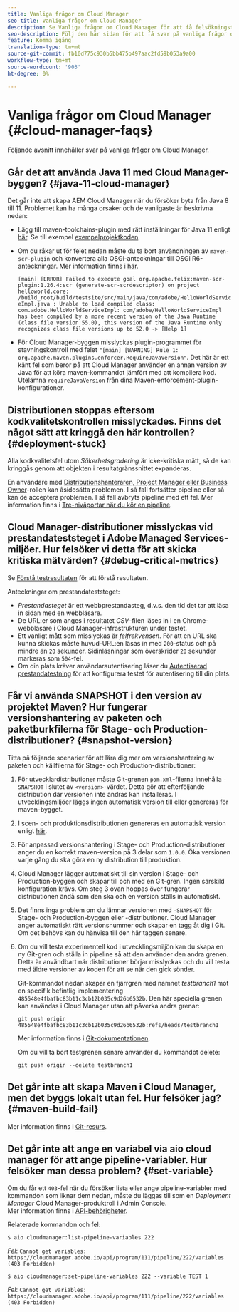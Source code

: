 ```yaml
---
title: Vanliga frågor om Cloud Manager
seo-title: Vanliga frågor om Cloud Manager
description: Se Vanliga frågor om Cloud Manager för att få felsökningstips
seo-description: Följ den här sidan för att få svar på vanliga frågor om Cloud Manager
feature: Komma igång
translation-type: tm+mt
source-git-commit: fb10d775c930b5bb475b497aac2fd59b053a9a00
workflow-type: tm+mt
source-wordcount: '903'
ht-degree: 0%

---
```



# Vanliga frågor om Cloud Manager {#cloud-manager-faqs}

Följande avsnitt innehåller svar på vanliga frågor om Cloud Manager.

## Går det att använda Java 11 med Cloud Manager-byggen? {#java-11-cloud-manager}

Det går inte att skapa AEM Cloud Manager när du försöker byta från Java 8 till 11. Problemet kan ha många orsaker och de vanligaste är beskrivna nedan:

* Lägg till maven-toolchains-plugin med rätt inställningar för Java 11 enligt [här](https://experienceleague.adobe.com/docs/experience-manager-cloud-manager/using/getting-started/create-application-project/using-the-wizard.html?lang=en#getting-started).  Se till exempel [exempelprojektkoden](https://github.com/adobe/aem-guides-wknd/commit/6cb5238cb6b932735dcf91b21b0d835ae3a7fe75).

* Om du råkar ut för felet nedan måste du ta bort användningen av `maven-scr-plugin` och konvertera alla OSGi-anteckningar till OSGi R6-anteckningar. Mer information finns i [här](https://cqdump.wordpress.com/2019/01/03/from-scr-annotations-to-osgi-annotations/).

   `[main] [ERROR] Failed to execute goal org.apache.felix:maven-scr-plugin:1.26.4:scr (generate-scr-scrdescriptor) on project helloworld.core: /build_root/build/testsite/src/main/java/com/adobe/HelloWorldServiceImpl.java : Unable to load compiled class: com.adobe.HelloWorldServiceImpl: com/adobe/HelloWorldServiceImpl has been compiled by a more recent version of the Java Runtime (class file version 55.0), this version of the Java Runtime only recognizes class file versions up to 52.0 -> [Help 1]`

* För Cloud Manager-byggen misslyckas plugin-programmet för stavningskontroll med felet `"[main] [WARNING] Rule 1: org.apache.maven.plugins.enforcer.RequireJavaVersion"`. Det här är ett känt fel som beror på att Cloud Manager använder en annan version av Java för att köra maven-kommandot jämfört med att kompilera kod. Utelämna `requireJavaVersion` från dina Maven-enforcement-plugin-konfigurationer.

## Distributionen stoppas eftersom kodkvalitetskontrollen misslyckades. Finns det något sätt att kringgå den här kontrollen? {#deployment-stuck}

Alla kodkvalitetsfel utom *Säkerhetsgradering* är icke-kritiska mått, så de kan kringgås genom att objekten i resultatgränssnittet expanderas.

En användare med [Distributionshanteraren, Project Manager eller Business Owner](https://experienceleague.adobe.com/docs/experience-manager-cloud-manager/using/requirements/setting-up-users-and-roles.html?lang=en#requirements)-rollen kan åsidosätta problemen. I så fall fortsätter pipeline eller så kan de acceptera problemen. I så fall avbryts pipeline med ett fel.  Mer information finns i [Tre-nivåportar när du kör en pipeline](https://experienceleague.adobe.com/docs/experience-manager-cloud-manager/using/how-to-use/understand-your-test-results.html?lang=en#how-to-use).

## Cloud Manager-distributioner misslyckas vid prestandateststeget i Adobe Managed Services-miljöer. Hur felsöker vi detta för att skicka kritiska mätvärden? {#debug-critical-metrics}

Se [Förstå testresultaten](https://experienceleague.adobe.com/docs/experience-manager-cloud-manager/using/how-to-use/understand-your-test-results.html?lang=en#how-to-use) för att förstå resultaten.

Anteckningar om prestandateststeget:

* *Prestandasteget* är ett webbprestandasteg, d.v.s. den tid det tar att läsa in sidan med en webbläsare.
* De URL:er som anges i resultatet *CSV*-filen läses in i en Chrome-webbläsare i Cloud Manager-infrastrukturen under testet.
* Ett vanligt mått som misslyckas är *felfrekvensen*. För att en URL ska kunna skickas måste huvud-URL:en läsas in med `200`-status och på mindre än `20` sekunder. Sidinläsningar som överskrider `20` sekunder markeras som `504`-fel.
* Om din plats kräver användarautentisering läser du [Autentiserad prestandatestning](https://experienceleague.adobe.com/docs/experience-manager-cloud-manager/using/how-to-use/configuring-pipeline.html?lang=en#how-to-use) för att konfigurera testet för autentisering till din plats.

## Får vi använda SNAPSHOT i den version av projektet Maven? Hur fungerar versionshantering av paketen och paketburkfilerna för Stage- och Production-distributioner? {#snapshot-version}

Titta på följande scenarier för att lära dig mer om versionshantering av paketen och källfilerna för Stage- och Production-distributioner:

1. För utvecklardistributioner måste Git-grenen `pom.xml`-filerna innehålla `-SNAPSHOT` i slutet av `<version>`-värdet. Detta gör att efterföljande distribution där versionen inte ändras kan installeras. I utvecklingsmiljöer läggs ingen automatisk version till eller genereras för maven-bygget.

1. I scen- och produktionsdistributionen genereras en automatisk version enligt [här](https://experienceleague.adobe.com/docs/experience-manager-cloud-manager/using/managing-code/activating-maven-project.html?lang=en#managing-code).

1. För anpassad versionshantering i Stage- och Production-distributioner anger du en korrekt maven-version på 3 delar som `1.0.0`. Öka versionen varje gång du ska göra en ny distribution till produktion.

1. Cloud Manager lägger automatiskt till sin version i Stage- och Production-byggen och skapar till och med en Git-gren. Ingen särskild konfiguration krävs. Om steg 3 ovan hoppas över fungerar distributionen ändå som den ska och en version ställs in automatiskt.

1. Det finns inga problem om du lämnar versionen med `-SNAPSHOT` för Stage- och Production-byggen eller -distributioner. Cloud Manager anger automatiskt rätt versionsnummer och skapar en tagg åt dig i Git. Om det behövs kan du hänvisa till den här taggen senare.

1. Om du vill testa experimentell kod i utvecklingsmiljön kan du skapa en ny Git-gren och ställa in pipeline så att den använder den andra grenen. Detta är användbart när distributioner börjar misslyckas och du vill testa med äldre versioner av koden för att se när den gick sönder.

   Git-kommandot nedan skapar en fjärrgren med namnet *testbranch1* mot en specifik befintlig implementering `485548e4fbafbc83b11c3cb12b035c9d26b6532b`.  Den här speciella grenen kan användas i Cloud Manager utan att påverka andra grenar:

   `git push origin 485548e4fbafbc83b11c3cb12b035c9d26b6532b:refs/heads/testbranch1`

   Mer information finns i [Git-dokumentationen](https://git-scm.com/book/en/v2/Git-Internals-Git-References).

   Om du vill ta bort testgrenen senare använder du kommandot delete:

   `git push origin --delete testbranch1`

## Det går inte att skapa Maven i Cloud Manager, men det byggs lokalt utan fel. Hur felsöker jag? {#maven-build-fail}

Mer information finns i [Git-resurs](https://github.com/cqsupport/cloud-manager/blob/main/cm-build-step-fails.md).

## Det går inte att ange en variabel via aio cloud manager för att ange pipeline-variabler. Hur felsöker man dessa problem? {#set-variable}

Om du får ett `403`-fel när du försöker lista eller ange pipeline-variabler med kommandon som liknar dem nedan, måste du läggas till som en *Deployment Manager* Cloud Manager-produktroll i Admin Console.\
Mer information finns i [API-behörigheter](https://www.adobe.io/apis/experiencecloud/cloud-manager/docs.html#!AdobeDocs/cloudmanager-api-docs/master/permissions.md).

Relaterade kommandon och fel:

`$ aio cloudmanager:list-pipeline-variables 222`

*Fel*:  `Cannot get variables: https://cloudmanager.adobe.io/api/program/111/pipeline/222/variables (403 Forbidden)`

`$ aio cloudmanager:set-pipeline-variables 222 --variable TEST 1`

*Fel*:  `Cannot get variables: https://cloudmanager.adobe.io/api/program/111/pipeline/222/variables (403 Forbidden)`
